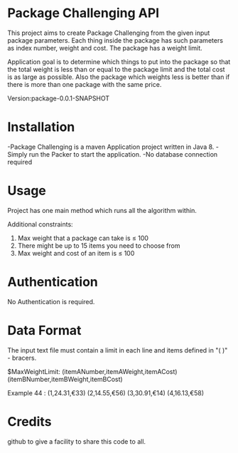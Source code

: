 # Package Challenging API
This project aims to create Package Challenging from the given input package parameters.
Each thing inside the package has such parameters as index number, weight and cost. The
package has a weight limit. 

Application goal is to determine which things to put into the package so that the
total weight is less than or equal to the package limit and the total cost is as large as possible.
Also the package which weights less is better than if there is more than one package with the
same price.

Version:package-0.0.1-SNAPSHOT

# Installation
-Package Challenging is a maven Application project written in Java 8.
-Simply run the Packer to start the application.
-No database connection required

# Usage

Project has one main method which runs all the algorithm within.

Additional constraints:
1. Max weight that a package can take is ≤ 100
2. There might be up to 15 items you need to choose from
3. Max weight and cost of an item is ≤ 100

# Authentication

No Authentication is required. 

# Data Format
The input text file must contain a limit in each line and items defined in "( )" - bracers.

$MaxWeightLimit: (itemANumber,itemAWeight,itemACost)  (itemBNumber,itemBWeight,itemBCost)

Example
44 : (1,24.31,€33) (2,14.55,€56) (3,30.91,€14) (4,16.13,€58)

# Credits
github to give a facility to share this code to all. 
